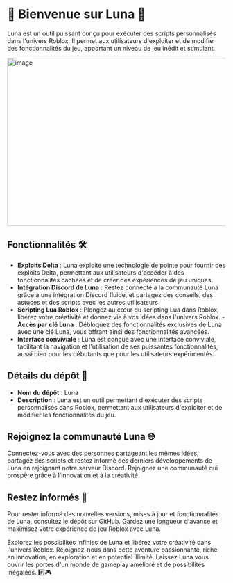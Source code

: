 # 🌙 Bienvenue sur Luna 🚀

Luna est un outil puissant conçu pour exécuter des scripts personnalisés dans l'univers Roblox. Il permet aux utilisateurs d'exploiter et de modifier des fonctionnalités du jeu, apportant un niveau de jeu inédit et stimulant.

<img width="686" height="386" alt="image" src="https://github.com/user-attachments/assets/6ec5fa01-ea40-4099-97c5-223a35b68262" />


## Fonctionnalités 🛠️
- **Exploits Delta** : Luna exploite une technologie de pointe pour fournir des exploits Delta, permettant aux utilisateurs d'accéder à des fonctionnalités cachées et de créer des expériences de jeu uniques.
- **Intégration Discord de Luna** : Restez connecté à la communauté Luna grâce à une intégration Discord fluide, et partagez des conseils, des astuces et des scripts avec les autres utilisateurs.
- **Scripting Lua Roblox** : Plongez au cœur du scripting Lua dans Roblox, libérez votre créativité et donnez vie à vos idées dans l'univers Roblox. - **Accès par clé Luna** : Débloquez des fonctionnalités exclusives de Luna avec une clé Luna, vous offrant ainsi des fonctionnalités avancées.
- **Interface conviviale** : Luna est conçue avec une interface conviviale, facilitant la navigation et l'utilisation de ses puissantes fonctionnalités, aussi bien pour les débutants que pour les utilisateurs expérimentés.

## Détails du dépôt 📁
- **Nom du dépôt** : Luna
- **Description** : Luna est un outil permettant d'exécuter des scripts personnalisés dans Roblox, permettant aux utilisateurs d'exploiter et de modifier les fonctionnalités du jeu.

## Rejoignez la communauté Luna 🌐
Connectez-vous avec des personnes partageant les mêmes idées, partagez des scripts et restez informé des derniers développements de Luna en rejoignant notre serveur Discord. Rejoignez une communauté qui prospère grâce à l'innovation et à la créativité.

## Restez informés 📩
Pour rester informé des nouvelles versions, mises à jour et fonctionnalités de Luna, consultez le dépôt sur GitHub. Gardez une longueur d'avance et maximisez votre expérience de jeu Roblox avec Luna.

Explorez les possibilités infinies de Luna et libérez votre créativité dans l'univers Roblox. Rejoignez-nous dans cette aventure passionnante, riche en innovation, en exploration et en potentiel illimité. Laissez Luna vous ouvrir les portes d'un monde de gameplay amélioré et de possibilités inégalées. #️⃣🎮